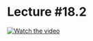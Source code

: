 # Lecture #18.2

[![Watch the video](https://img.youtube.com/vi/di0KgqNDqhA/0.jpg)](https://www.youtube.com/watch?v=di0KgqNDqhA&list=PLoROMvodv4rPzLcXBhbCFt8ahPrQGFSmN&index=52)

